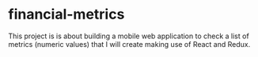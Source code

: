 # financial-metrics
This project is is about building a mobile web application to check a list of metrics (numeric values) that I will create making use of React and Redux.
